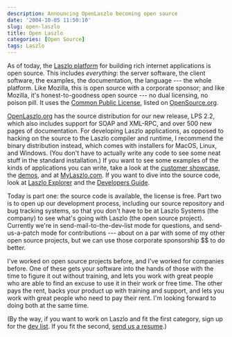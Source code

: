 ```yaml
---
description: Announcing OpenLaszlo becoming open source
date: '2004-10-05 11:50:10'
slug: open-laszlo
title: Open Laszlo
categories: [Open Source]
tags: Laszlo
---
```


As of today, the [Laszlo platform](http://openlaszlo.org) for building rich internet applications is open source.  This includes _everything_: the server software, the client software, the examples, the documentation, the language --- the whole platform.  Like Mozilla, this is open source with a corporate sponsor; and like Mozilla, it's honest-to-goodness open source --- no dual licensing, no poison pill.  It uses the [Common Public License](http://www.opensource.org/licenses/cpl.php), listed on [OpenSource.org](http://www.opensource.org).

[OpenLaszlo.org](http://openlaszlo.org) has the source distribution for our new release, LPS 2.2, which also includes support for SOAP and XML-RPC, and over 500 new pages of documentation.  For developing Laszlo applications, as opposed to hacking on the source to the Laszlo compiler and runtime, I recommend the binary distribution instead, which comes with installers for MacOS, Linux, and Windows.  (You don't have to actually write any code to see some neat stuff in the standard installation.)  If you want to see some examples of the kinds of applications you can write, take a look at the [customer showcase](http://laszlosystems.com), the [demos](http://www.laszlosystems.com/demos/), and at [MyLaszlo.com](http://mylaszlo.com).  If you want to dive into the source code, look at [Laszlo Explorer](http://www.laszlosystems.com/lps/laszlo-in-ten-minutes/) and the [Developers Guide](http://www.laszlosystems.com/lps-2.2/docs/guide/).

Today is part one: the source code is available, the license is free.  Part two is to open up our development process, including our source repository and bug tracking systems, so that you don't have to be at Laszlo Systems (the company) to see what's going with Laszlo (the open source project).  Currently we're in send-mail-to-the-dev-list mode for questions, and send-us-a-patch mode for contributions --- about on a par with some of my other open source projects, but we can use those corporate sponsorship $$ to do better.

I've worked on open source projects before, and I've worked for companies before.  One of these gets your software into the hands of those with the time to figure it out without training, and lets you work with great people who are able to find an excuse to use it in their work or free time.  The other pays the rent, backs your product up with training and support, and lets you work with great people who need to pay their rent.  I'm looking forward to doing both at the same time.

(By the way, if you want to work on Laszlo and fit the first category, sign up for the [dev list](http://openlaszlo.org/lists.php).  If you fit the second, [send us a resume](http://www.laszlosystems.com/company/jobs/).)

